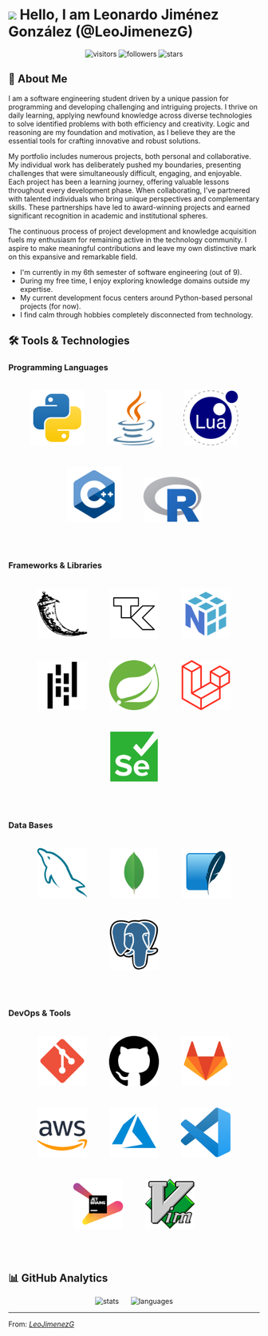 # <img src="https://media.giphy.com/media/hvRJCLFzcasrR4ia7z/giphy.gif" width="30px"/> Hello, I am Leonardo Jiménez González (@LeoJimenezG) 

<div align="center">
  <img height="30em" src="https://visitor-badge.laobi.icu/badge?page_id=LeoJimenezG.LeoJimenezG" alt="visitors">
  <img height="30em" src="https://img.shields.io/github/followers/LeoJimenezG?style=flat&color=green" alt="followers">
  <img height="30em" src="https://img.shields.io/github/stars/LeoJimenezG?style=flat&color=yellow" alt="stars">
</div>


## 🧠 About Me

I am a software engineering student driven by a unique passion for programming and developing challenging and intriguing projects. I thrive on daily learning, applying newfound knowledge across diverse technologies to solve identified problems with both efficiency and creativity. Logic and reasoning are my foundation and motivation, as I believe they are the essential tools for crafting innovative and robust solutions.

My portfolio includes numerous projects, both personal and collaborative. My individual work has deliberately pushed my boundaries, presenting challenges that were simultaneously difficult, engaging, and enjoyable. Each project has been a learning journey, offering valuable lessons throughout every development phase. When collaborating, I've partnered with talented individuals who bring unique perspectives and complementary skills. These partnerships have led to award-winning projects and earned significant recognition in academic and institutional spheres.

The continuous process of project development and knowledge acquisition fuels my enthusiasm for remaining active in the technology community. I aspire to make meaningful contributions and leave my own distinctive mark on this expansive and remarkable field.


- I'm currently in my 6th semester of software engineering (out of 9).
- During my free time, I enjoy exploring knowledge domains outside my expertise.
- My current development focus centers around Python-based personal projects (for now).
- I find calm through hobbies completely disconnected from technology.

## 🛠️ Tools & Technologies

### Programming Languages
<p align="center">
  <img height="110em" src="./images/python-svgrepo-com.svg" alt="python" hspace="20" vspace="20">
  <img height="110em" src="./images/java-svgrepo-com.svg" alt="java" hspace="20" vspace="20">
  <img height="110em" src="./images/lua-svgrepo-com.svg" alt="lua" hspace="20" vspace="20">
  <img height="110em" src="./images/cpp-svgrepo-com.svg" alt="c++" hspace="20" vspace="20">
  <img height="90em" src="./images/r-project-icon.svg" alt="r" hspace="20" vspace="20">
</p>

<br />

### Frameworks & Libraries
<p align="center">
  <img height="100em" src="./images/flask-svgrepo-com.svg" alt="flask" hspace="20" vspace="20">
  <img height="100em" src="./images/tk-svgrepo-com.svg" alt="tkinter" hspace="20" vspace="20">
  <img height="100em" src="/images/numpy-svgrepo-com.svg" alt="numpy" hspace="20" vspace="20">
  <img height="100em" src="./images/pandas-svgrepo-com.svg" alt="pandas" hspace="20" vspace="20">
  <img height="100em" src="./images/spring-icon-svgrepo-com.svg" alt="springboot" hspace="20" vspace="20">
  <img height="100em" src="./images/laravel-svgrepo-com.svg" alt="laravel" hspace="20" vspace="20">
  <img height="100em" src="./images/selenium-svgrepo-com.svg" alt="selenium" hspace="20" vspace="20">
</p>

<br />

### Data Bases
<p align="center">
  <img height="100em" src="./images/mysql-svgrepo-com.svg" alt="mysql" hspace="20" vspace="20">
  <img height="100em" src="./images/mongo-svgrepo-com.svg" alt="mongodb" hspace="20" vspace="20">
  <img height="100em" src="./images/sqlite-svgrepo-com.svg" alt="sqlite" hspace="20" vspace="20">
  <img height="100em" src="./images/postgresql-svgrepo-com.svg" alt="postgresql" hspace="20" vspace="20">
</p>

<br />

### DevOps & Tools
<p align="center">
  <img height="100em" src="./images/git-svgrepo-com.svg" alt="git" hspace="20" vspace="20">
  <img height="100em" src="./images/github-142-svgrepo-com.svg" alt="github" hspace="20" vspace="20">
  <img height="100em" src="./images/gitlab-svgrepo-com.svg" alt="gitlab" hspace="20" vspace="20">
  <img height="100em" src="./images/aws-svgrepo-com.svg" alt="aws" hspace="20" vspace="20">
  <img height="100em" src="./images/azure-svgrepo-com.svg" alt="azure" hspace="20" vspace="20">
  <img height="100em" src="./images/visual-studio-code-svgrepo-com.svg" alt="vscode" hspace="20" vspace="20">
  <img height="100em" src="./images/jetbrains-svgrepo-com.svg" alt="jetbrains" hspace="20" vspace="20">
  <img height="100em" src="./images/vim-svgrepo-com.svg" alt="vim" hspace="20" vspace="20">
</p>

<br />

## 📊 GitHub Analytics

<p align="center">
  <!--<img height="200em" src="https://github-readme-streak-stats.herokuapp.com/?user=LeoJimenezG&theme=chartreuse-dark&hide_border=true" alt="streak">-->
  <img height="180em" src="https://github-readme-stats.vercel.app/api?username=LeoJimenezG&theme=chartreuse-dark&show_icons=true&hide_border=false&count_private=true" hspace="10" alt="stats"/>
  <img height="180em" src="https://github-readme-stats.vercel.app/api/top-langs/?username=LeoJimenezG&theme=chartreuse-dark&show_icons=tfalse&hide_border=false&layout=compact" hspace="10" alt="languages"/>
  <br/>
</p>

---

From: *[LeoJimenezG](https://github.com/LeoJimenezG)*
